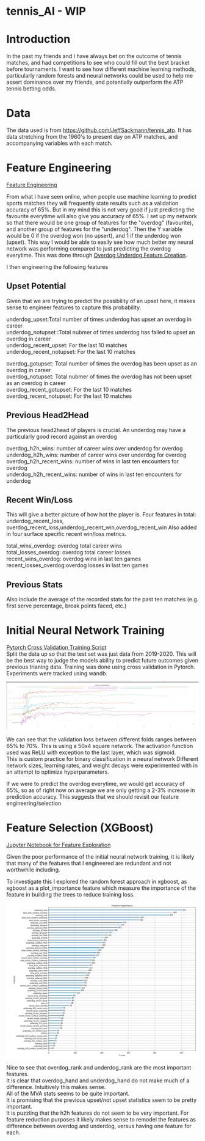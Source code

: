# tennis_AI - WIP

# Introduction
In the past my friends and I have always bet on the outcome of tennis matches, and had competitions to see who could fill out the best bracket before tournaments. I want to see how different machine learning methods, particularly random forests and neural networks could be used to help me assert dominance over my friends, and potentially outperform the ATP tennis betting odds.

# Data
The data used is from https://github.com/JeffSackmann/tennis_atp.
It has data stretching from the 1960's to present day on ATP matches, and accompanying variables with each match.

# Feature Engineering
[Feature Engineering](ATP_machine_learning/feature_engineering/feature_engineering.py)

From what I have seen online, when people use machine learning to predict sports matches they will frequently state results such as a validation accuracy of 65%. But in my mind this is not very good if just predicting the favourite everytime will also give you accuracy of 65%.
I set up my network so that there would be one group of features for the "overdog" (favourite), and another group of features for the "underdog". Then the Y variable would be 0 if the overdog won (no upsert), and 1 if the underdog won (upset). This way I would be able to easily see how much better my neural network was performing compared to just predicting the overdog everytime. This was done through [Overdog Underdog Feature Creation](ATP_machine_learning/underdog_overdog/underdog_overdog.py).


I then engineering the following features

## Upset Potential

Given that we are trying to predict the possibility of an upset here, it makes sense to engineer features to capture this probability. 

underdog_upset:Total number of times underdog has upset an overdog in career <br />
underdog_notupset :Total nubmer of times underdog has failed to upset an overdog in career <br />
underdog_recent_upset: For the last 10 matches <br />
underdog_recent_notupset: For the last 10 matches <br />

overdog_gotupset: Total number of times the overdog has been upset as an overdog in career <br />
overdog_notupset: Total nubmer of times the overdog has not been upset as an overdog in career <br />
overdog_recent_gotupset: For the last 10 matches <br />
overdog_recent_notupset: For the last 10 matches <br />

## Previous Head2Head

The previous head2head of players is crucial. An underdog may have a particularly good record against an overdog

overdog_h2h_wins: number of career wins over underdog for overdog <br />
underdog_h2h_wins: number of career wins over underdog for overdog <br />
overdog_h2h_recent_wins: number of wins in last ten encounters for overdog <br />
underdog_h2h_recent_wins: number of wins in last ten encounters for underdog <br />

## Recent Win/Loss
This will give a better picture of how hot the player is. Four features in total: underdog_recent_loss, overdog_recent_loss,underdog_recent_win,overdog_recent_win
Also added in four surface specific recent win/loss metrics. 

total_wins_overdog: overdog total career wins <br />
total_losses_overdog: overdog total career losses <br />
recent_wins_overdog: overdog wins in last ten games <br />
recent_losses_overdog:overdog losses in last ten games <br />

## Previous Stats

Also include the average of the recorded stats for the past ten matches (e.g. first serve percentage, break points faced, etc.)



# Initial Neural Network Training
[Pytorch Cross Validation Training Script](ATP_machine_learning/train.py) <br />
Split the data up so that the test set was just data from 2019-2020. This will be the best way to judge the models ability to predict future outcomes given previous trianing data.
Training was done using cross validation in Pytorch. Experiments were tracked using wandb.

![Initial training](Initial_training.png)

We can see that the validation loss between different folds ranges between 65% to 70%. This is using a 50x4 square network. 
The activation function used was ReLU with exception to the last layer, which was sigmoid. <br /> This is custom practice for binary classification in a neural network
Different network sizes, learning rates, and weight decays were experimented with in an attempt to optimize hyperparameters.

If we were to predict the overdog everytime, we would get accuracy of 65%, so as of right now on average we are only getting a 2-3% increase in prediction accuracy. This suggests that we should revisit our feature engineering/selection

# Feature Selection (XGBoost)
[Jupyter Notebook for Feature Exploration](ATP_machine_learning/feature_selection/feature_selection.ipynb)

Given the poor performance of the initial neural network training, it is likely that many of the features that I engineered are redundant and not worthwhile including.

To investigate this I explored the random forest approach in xgboost, as xgboost as a plot_importance feature which measure the importance of the feature in building the trees to reduce training loss.


![Initial training](Initial_feature_importance.png)

Nice to see that overdog_rank and underdog_rank are the most important features. <br /> It is clear that overdog_hand and underdog_hand do not make much of a difference. Intuitively this makes sense. <br />All of the MVA stats seems to be quite important. <br /> It is promising that the previous upset/not upset statistics seem to be pretty important. <br />It is puzzling that the h2h features do not seem to be very important. For feature reduction purposes it likely makes sense to remodel the features as difference between overdog and underdog, versus having one feature for each.

